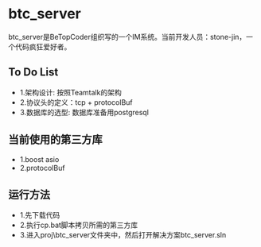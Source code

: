# btc_server
btc_server是BeTopCoder组织写的一个IM系统。当前开发人员：stone-jin，一个代码疯狂爱好者。

## To Do List
* 1.架构设计: 按照Teamtalk的架构
* 2.协议头的定义：tcp + protocolBuf
* 3.数据库的选型: 数据库准备用postgresql

## 当前使用的第三方库
* 1.boost asio
* 2.protocolBuf

## 运行方法
* 1.先下载代码
* 2.执行cp.bat脚本拷贝所需的第三方库
* 3.进入proj\btc_server文件夹中，然后打开解决方案btc_server.sln